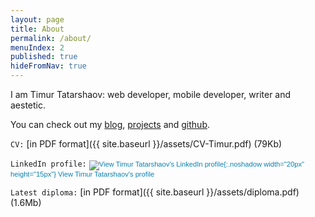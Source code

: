 ```yaml
---
layout: page
title: About
permalink: /about/
menuIndex: 2
published: true
hideFromNav: true
---
```


I am Timur Tatarshaov: web developer, mobile developer, writer and aestetic.

You can check out my [blog](/), [projects](/projects/) and [github](http://github.com/famer).

`CV:` [in PDF format]({{ site.baseurl }}/assets/CV-Timur.pdf) (79Kb)

`LinkedIn profile:` <a href="http://cz.linkedin.com/in/ttatarshaov" style="text-decoration:none;"><span style="font: 80% Arial,sans-serif; color:#0783B6;">![View Timur Tatarshaov's LinkedIn profile](https://static.licdn.com/scds/common/u/img/webpromo/btn_in_20x15.png){:.noshadow width="20px" height="15px"}&nbsp;View Timur Tatarshaov's profile</span></a>

`Latest diploma:` [in PDF format]({{ site.baseurl }}/assets/diploma.pdf) (1.6Mb)

